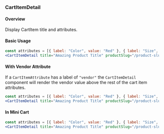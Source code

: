 ### CartItemDetail

#### Overview
Display CartItem title and attributes.

#### Basic Usage
```jsx
const attributes = [{ label: "Color", value: "Red" }, { label: "Size", value: "Medium" }];
<CartItemDetail title="Amazing Product Title" productSlug="/product-slug" attributes={attributes} />
```

#### With Vendor Attribute
If a `CartItemAttribute` has a label of `"vendor"` the `CartItemDetail` component will render the vendor value above the rest of the cart item attributes.
```jsx
const attributes = [{ label: "Color", value: "Red" }, { label: "Size", value: "Medium" }];
<CartItemDetail title="Amazing Product Title" productSlug="/product-slug" productVendor="Patagonia" attributes={attributes} />
```

#### In Mini Cart
```jsx
const attributes = [{ label: "Color", value: "Red" }, { label: "Size", value: "Medium" }];
<CartItemDetail title="Amazing Product Title" productSlug="/product-slug" productVendor="Patagonia" attributes={attributes} isMiniCart />
```
